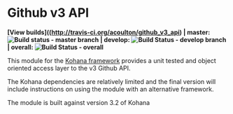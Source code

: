 # Github v3 API

**[View builds]((http://travis-ci.org/acoulton/github_v3_api) | master: ![Build status - master branch](https://secure.travis-ci.org/acoulton/github_v3_api.png?branch=master) | 
develop: ![Build Status - develop branch](https://secure.travis-ci.org/acoulton/github_v3_api.png?branch=develop) | 
overall: ![Build Status - overall](https://secure.travis-ci.org/acoulton/github_v3_api.png)**

This module for the [Kohana framework](http://kohanaframework.org) provides
a unit tested and object oriented access layer to the v3 Github API.

The Kohana dependencies are relatively limited and the final version will
include instructions on using the module with an alternative framework.

The module is built against version 3.2 of Kohana